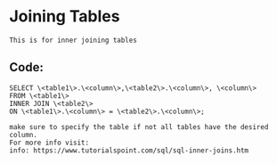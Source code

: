 
# Joining Tables

    This is for inner joining tables  


## Code:

    SELECT \<table1\>.\<column\>,\<table2\>.\<column\>, \<column\>  
    FROM \<table1\>  
    INNER JOIN \<table2\>  
    ON \<table1\>.\<column\> = \<table2\>.\<column\>;  

```
make sure to specify the table if not all tables have the desired column.
For more info visit:  
info: https://www.tutorialspoint.com/sql/sql-inner-joins.htm
```  